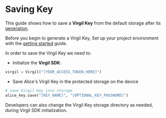 # Saving Key

This guide shows how to save a **Virgil Key** from the default storage after its [generation](/documentation/guides/virgil-key/generating-key.md).

Before you begin to generate a Virgil Key, Set up your project environment with the [getting started](/documentation/guides/configuration/client.md) guide.

In order to save the Virgil Key we need to:

- Initialize the **Virgil SDK**:

```python
virgil = Virgil("[YOUR_ACCESS_TOKEN_HERE]")
```

- Save Alice's Virgil Key in the protected storage on the device

```python
# save Virgil Key into storage
alice_key.save("[KEY_NAME]", "[OPTIONAL_KEY_PASSWORD]")
```

Developers can also change the Virgil Key storage directory as needed, during Virgil SDK initialization.
